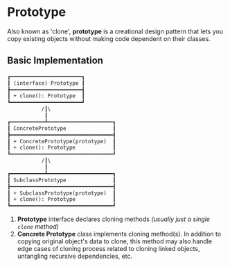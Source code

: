 # Prototype

Also known as 'clone', **prototype** is a creational design pattern that lets you copy existing objects without making code dependent on their classes.


<!--
============= BARS =============
― ⍽ ⎸ ⎹ ␣ ─ ━ │ ┃

======== SQUARE CORNERS ========
┌ ┍ ┎ ┏ ┐ ┑ ┒ ┓ └ ┕ ┖ ┗ ┘ ┙ ┚ ┛

======== ROUND CORNERS =========
╭ ╮ ╯ ╰ ╱ ╲ ╳

========== CONNECTORS ==========
├ ┝ ┞ ┟ ┠ ┡ ┢ ┣ ┤ ┥ ┦ ┧ ┨ ┩ ┪ ┫
┬ ┭ ┮ ┯ ┰ ┱ ┲ ┳ ┴ ┵ ┶ ┷ ┸ ┹ ┺ ┻
┼ ┽ ┾ ┿ ╀ ╁ ╂ ╃ ╄ ╅ ╆ ╇ ╈ ╉ ╊ ╋
-->

## Basic Implementation

```txt
┏━━━━━━━━━━━━━━━━━━━━━━━┓
┃ (interface) Prototype ┃
┣━━━━━━━━━━━━━━━━━━━━━━━┫
┃ + clone(): Prototype  ┃
┗━━━━━━━━━━━━━━━━━━━━━━━┛
           /┃\
            ┃
┏━━━━━━━━━━━┻━━━━━━━━━━━━━━━━━━━━━┓
┃ ConcretePrototype               ┃
┣━━━━━━━━━━━━━━━━━━━━━━━━━━━━━━━━━┫
┃ + ConcretePrototype(prototype)  ┃
┃ + clone(): Prototype            ┃
┗━━━━━━━━━━━━━━━━━━━━━━━━━━━━━━━━━┛
           /┃\
            ┃
┏━━━━━━━━━━━┻━━━━━━━━━━━━━━━━━━━━━┓
┃ SubclassPrototype               ┃
┣━━━━━━━━━━━━━━━━━━━━━━━━━━━━━━━━━┫
┃ + SubclassPrototype(prototype)  ┃
┃ + clone(): Prototype            ┃
┗━━━━━━━━━━━━━━━━━━━━━━━━━━━━━━━━━┛
```

1. **Prototype** interface declares cloning methods _(usually just a single `clone` method)_
2. **Concrete Prototype** class implements cloning method(s). In addition to copying original object's data to clone, this method may also handle edge cases of cloning process related to cloning linked objects, untangling recursive dependencies, etc.
